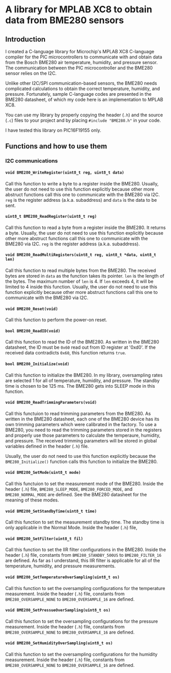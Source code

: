 # A library for MPLAB XC8 to obtain data from BME280 sensors

## Introduction
I created a C-language library for Microchip's MPLAB XC8 C-language compiler for the PIC microcontrollers to communicate with and obtain data from the Bosch BME280 air temperature, humidity, and pressure sensor. The communication between the PIC microcontroller and the BME280 sensor relies on the I2C.

Unlike other I2C/SPI communication-based sensors, the BME280 needs complicated calculations to obtain the correct temperature, humidity, and pressure. Fortunately, sample C-language codes are presented in the BME280 datasheet, of which my code here is an implementation to MPLAB XC8.

You can use my library by properly copying the header (`.h`) and the source (`.c`) files to your project and by placing `#include "BME280.h"` in your code.

I have tested this library on PIC16F19155 only.

## Functions and how to use them
### I2C communications
#### `void BME280_WriteRegister(uint8_t reg, uint8_t data)`
Call this function to write a byte to a register inside the BME280. Usually, the user do not need to use this function explicitly because other more abstruct functions call this one to communicate with the BME280 via I2C.
`reg` is the register address (a.k.a. subaddress) and `data` is the data to be sent. 

#### `uint8_t BME280_ReadRegister(uint8_t reg)`
Call this function to read a byte from a register inside the BME280. It returns a byte. Usually, the user do not need to use this function explicitly because other more abstruct functions call this one to communicate with the BME280 via I2C.
`reg` is the register address (a.k.a. subaddress).

#### `void BME280_ReadMultiRegisters(uint8_t reg, uint8_t *data, uint8_t len)`
Call this function to read multiple bytes from the BME280. The received bytes are stored in `data` as the function takes its pointer. `len` is the length of the bytes. The maximum number of `len` is 4. If `len` exceeds 4, it will be limited to 4 inside this function. Usually, the user do not need to use this function explicitly because other more abstruct functions call this one to communicate with the BME280 via I2C.

#### `void BME280_Reset(void)`
Call this function to perform the power-on reset.

#### `bool BME280_ReadID(void)`
Call this function to read the ID of the BME280. As written in the BME280 datasheet, the ID must be `0x60` read out from ID register at '0xd0'. If the received data contradicts `0x60`, this function returns `true`.

#### `bool BME280_Initialize(void)`
Call this function to initialize the BME280. In my library, oversampling rates are selected 1 for all of temperature, humidity, and pressure. The standby time is chosen to be 125 ms. The BME280 gets into SLEEP mode in this function.

#### `void BME280_ReadTrimmingParameters(void)`
Call this functuion to read trimming parameters from the BME280. As written in the BME280 datasheet, each one of the BME280 device has its own trimming parameters which were calibrated in the factory. To use a BME280, you need to read the trimming parameters stored in the registers and properly use those parameters to calculate the temperaure, humidity, and pressure. The received trimming parameters will be stored in global variables defined in the header (`.h`) file.

Usually, the user do not need to use this function explicitly because the `BME280_Initialize()` function calls this function to initialize the BME280.

#### `void BME280_SetMode(uint8_t mode)`
Call this functuion to set the measurement mode of the BME280. Inside the header (`.h`) file, `BME280_SLEEP_MODE`, `BME280_FORCED_MODE`, and `BME280_NORMAL_MODE` are defined. See the BME280 datasheet for the meaning of these modes.

#### `void BME280_SetStandbyTime(uint8_t time)`
Call this function to set the measurement standby time. The standby time is only applicable in the Normal Mode. Inside the header (`.h`) file, 

#### `void BME280_SetFilter(uint8_t fil)`
Call this function to set the IIR filter configurations in the BME280. Inside the header (`.h`) file, constants from `BME280_STANDBY_500US` to `BME280_FILTER_16` are defined. As far as I understand, this IIR filter is applicable for all of the temperature, humidity, and pressure measurements.

#### `void BME280_SetTemperatureOverSampling(uint8_t os)`
Call this function to set the oversampling configurations for the temperature measurement. Inside the header (`.h`) file, constants from ` BME280_OVERSAMPLE_NONE` to `BME280_OVERSAMPLE_16` are defined.

#### `void BME280_SetPressueOverSampling(uint8_t os)`
Call this function to set the oversampling configurations for the pressure measurement. Inside the header (`.h`) file, constants from ` BME280_OVERSAMPLE_NONE` to `BME280_OVERSAMPLE_16` are defined.

#### `void BME280_SetHumidityOverSampling(uint8_t os)`
Call this function to set the oversampling configurations for the humidity measurement. Inside the header (`.h`) file, constants from ` BME280_OVERSAMPLE_NONE` to `BME280_OVERSAMPLE_16` are defined.



